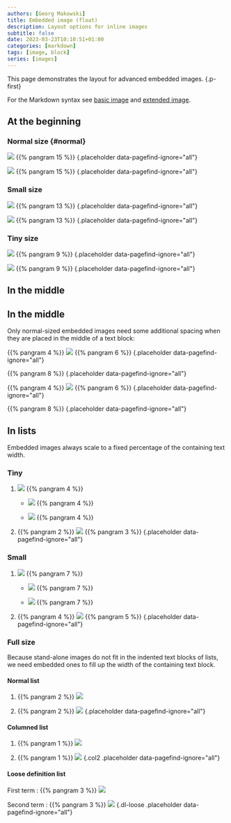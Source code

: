 ```yaml
---
authors: [Georg Makowski]
title: Embedded image (float)
description: Layout options for inline images
subtitle: false
date: 2023-03-23T10:10:51+01:00 
categories: [markdown]
tags: [image, block]
series: [images]
---
```


This page demonstrates the layout for advanced embedded images.
{.p-first}
<!--more-->

For the Markdown syntax see [basic image](https://perplex.desider.at/doc/basic/image) and [extended image](https://perplex.desider.at/doc/improved/image/syntax).

## At the beginning

### Normal size {#normal}

![](img-normal) {{% pangram 15 %}}
{.placeholder data-pagefind-ignore="all"}

![](img-normal?posh=right) {{% pangram 15 %}}
{.placeholder data-pagefind-ignore="all"}

### Small size

![](img-small?size=small) {{% pangram 13 %}}
{.placeholder data-pagefind-ignore="all"}

![](img-small?posh=right&size=small) {{% pangram 13 %}}
{.placeholder data-pagefind-ignore="all"}

### Tiny size

![](img-tiny?s=tiny) {{% pangram 9 %}}
{.placeholder data-pagefind-ignore="all"}

![](img-tiny?s=tiny&ph=right) {{% pangram 9 %}}
{.placeholder data-pagefind-ignore="all"}

## In the middle

## In the middle

Only normal-sized embedded images need some additional spacing when they are placed in the middle of a text block:

{{% pangram 4 %}} ![](img-normal?pv=middle) {{% pangram 6 %}}
{.placeholder data-pagefind-ignore="all"}

{{% pangram 8 %}}
{.placeholder data-pagefind-ignore="all"}

{{% pangram 4 %}} ![](img-normal?ph=right&pv=middle) {{% pangram 6 %}}
{.placeholder data-pagefind-ignore="all"}

{{% pangram 8 %}}
{.placeholder data-pagefind-ignore="all"}

## In lists

Embedded images always scale to a fixed percentage of the containing text width.

### Tiny

1. ![](img-tiny) {{% pangram 4 %}}

   - ![](img-tiny?posh=right) {{% pangram 4 %}}

   - ![](img-tiny) {{% pangram 4 %}}

2. {{% pangram 2 %}} ![](img-tiny?posh=right) {{% pangram 3 %}}
{.placeholder data-pagefind-ignore="all"}

### Small

1. ![](img-small) {{% pangram 7 %}}

   - ![](img-small?posh=right) {{% pangram 7 %}}

   - ![](img-small) {{% pangram 7 %}}

2. {{% pangram 4 %}} ![](img-small?posh=right&posv=middle) {{% pangram 5 %}}
{.placeholder data-pagefind-ignore="all"}

### Full size

Because stand-alone images do not fit in the indented text blocks of lists, we need embedded ones to fill up the width of the containing text block.

#### Normal list

1. {{% pangram 2 %}} ![](img-full?size=full)

2. {{% pangram 2 %}} ![](img-full?size=full)
{.placeholder data-pagefind-ignore="all"}

#### Columned list

1. {{% pangram 1 %}} ![](img-full?size=full)

2. {{% pangram 1 %}} ![](img-full?size=full)
{.col2 .placeholder data-pagefind-ignore="all"}

#### Loose definition list

First term
: {{% pangram 3 %}} ![](img-full?size=full)

Second term
: {{% pangram 3 %}} ![](img-full?size=full)
{.dl-loose .placeholder data-pagefind-ignore="all"}
